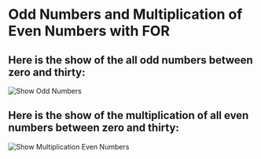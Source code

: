 # Odd Numbers and Multiplication of Even Numbers with FOR

## Here is the show of the all odd numbers between zero and thirty:
![Show Odd Numbers](https://user-images.githubusercontent.com/43457763/90799838-2d646400-e2ea-11ea-9ba3-443f65b12c31.PNG)

## Here is the show of the multiplication of all even numbers between zero and thirty:
![Show Multiplication Even Numbers](https://user-images.githubusercontent.com/43457763/90799844-2e959100-e2ea-11ea-956d-da698458f38e.PNG)

